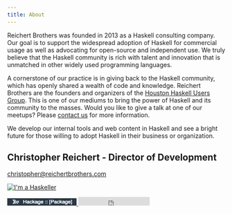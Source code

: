 ```yaml
---
title: About
---
```


Reichert Brothers was founded in 2013 as a Haskell consulting company.  Our
goal is to support the widespread adoption of Haskell for commercial usage as
well as advocating for open-source and independent use. We truly believe that
the Haskell community is rich with talent and innovation that is unmatched in
other widely used programming languages.

A cornerstone of our practice is in giving back to the Haskell community, which
has openly shared a wealth of code and knowledge. Reichert Brothers are the
founders and organizers of the [Houston Haskell Users
Group](http://www.meetup.com/Houston-Haskell-Users-Group/). This is one of
our mediums to bring the power of Haskell and its community to the masses.
Would you like to give a talk at one of our meetups? Please [contact
us](/contact.html) for more information.

We develop our internal tools and web content in Haskell and see a bright
future for those willing to adopt Haskell in their business or organization.

## Christopher Reichert - Director of Development

[christopher@reichertbrothers.com](mailto:christopher@reichertbrothers.com)

<a href="http://www.haskellers.com/user/2545"><img src="http://www.haskellers.com/static/badge.png" alt="I'm a Haskeller"> </a>

<a href=http://hackage.haskell.org/user/ChristopherReichert>
    <img src="images/hackage.png" width=160 alt="Hackage">
</a>

<iframe src="http://ghbtns.com/github-btn.html?user=creichert&type=follow&count=true" allowtransparency="true" frameborder="0" scrolling="0" width="165" height="20"/>

<a href="http://www.linkedin.com/pub/christopher-reichert/55/730/11a">
    <img src="https://static.licdn.com/scds/common/u/img/webpromo/btn_viewmy_160x25.png" width="160" height="25" border="0" alt="View Christopher Reichert's profile on LinkedIn">
</a>

<a href="https://twitter.com/creichert07" class="twitter-follow-button" data-show-count="false">Follow @creichert07</a>
<script>!function(d,s,id){var js,fjs=d.getElementsByTagName(s)[0],p=/^http:/.test(d.location)?'http':'https';if(!d.getElementById(id)){js=d.createElement(s);js.id=id;js.src=p+'://platform.twitter.com/widgets.js';fjs.parentNode.insertBefore(js,fjs);}}(document, 'script', 'twitter-wjs');</script>

[Open Source Report Card](http://osrc.dfm.io/creichert/)

## Cody Reichert - Director of Consulting Services

[cody@reichertbrothers.com](mailto:cody@reichertbrothers.com)

<a href="http://www.haskellers.com/user/3132"><img src="http://www.haskellers.com/static/badge.png" alt="I'm a Haskeller"></a>

<a href="http://www.linkedin.com/pub/cody-reichert/2b/975/376">
  <img src="https://static.licdn.com/scds/common/u/img/webpromo/btn_viewmy_160x25.png" width="160" height="25" border="0" alt="View Cody Reichert's profile on LinkedIn">
</a>


<a href="https://twitter.com/CodyReichert" class="twitter-follow-button" data-show-count="false">Follow @CodyReichert</a>
<script>!function(d,s,id){var js,fjs=d.getElementsByTagName(s)[0],p=/^http:/.test(d.location)?'http':'https';if(!d.getElementById(id)){js=d.createElement(s);js.id=id;js.src=p+'://platform.twitter.com/widgets.js';fjs.parentNode.insertBefore(js,fjs);}}(document, 'script', 'twitter-wjs');</script><script>!function(d,s,id){var js,fjs=d.getElementsByTagName(s)[0],p=/^http:/.test(d.location)?'http':'https';if(!d.getElementById(id)){js=d.createElement(s);js.id=id;js.src=p+'://platform.twitter.com/widgets.js';fjs.parentNode.insertBefore(js,fjs);}}(document, 'script', 'twitter-wjs');</script>
[Open Source Report Card](http://osrc.dfm.io/codyreichert/)
